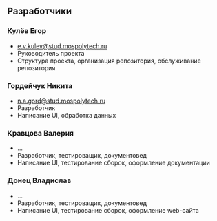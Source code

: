 ## Разработчики
### Кулёв Егор
* e.v.kulev@stud.mospolytech.ru
* Руководитель проекта
* Структура проекта, организация репозитория, обслуживание репозитория

### Гордейчук Никита
* n.a.gord@stud.mospolytech.ru
* Разработчик
* Написание UI, обработка данных

### Кравцова Валерия
* ...
* Разработчик, тестироващик, документовед
* Написание UI, тестирование сборок, оформление документации

### Донец Владислав
* ...
* Разработчик, тестироващик, документовед
* Написание UI, тестирование сборок, оформление web-сайта